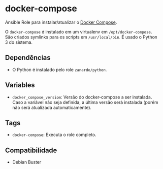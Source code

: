 # docker-compose

Ansible Role para instalar/atualizar o [Docker Compose](https://github.com/docker/compose).

O `docker-compose` é instalado em um virtualenv em `/opt/docker-compose`. São criados symlinks para
os scripts em `/usr/local/bin`. É usado o Python 3 do sistema.

## Dependências

- O Python é instalado pelo role `zanardo/python`.

## Variables

* `docker_compose_version`: Versão do docker-compose a ser instalada. Caso a variável não seja
  definida, a última versão será instalada (porém não será atualizada automaticamente).

## Tags

- `docker-compose`: Executa o role completo.

## Compatibilidade

- Debian Buster
